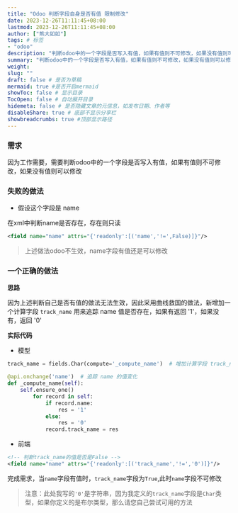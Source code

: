 ```yaml
---
title: "Odoo 判断字段自身是否有值 限制修改"
date: 2023-12-26T11:11:45+08:00
lastmod: 2023-12-26T11:11:45+08:00
author: ["熊大如如"]
tags: # 标签
- "odoo"
description: "判断odoo中的一个字段是否写入有值，如果有值则不可修改，如果没有值则可以修改"
summary: "判断odoo中的一个字段是否写入有值，如果有值则不可修改，如果没有值则可以修改"
weight:
slug: ""
draft: false # 是否为草稿
mermaid: true #是否开启mermaid
showToc: false # 显示目录
TocOpen: false # 自动展开目录
hidemeta: false # 是否隐藏文章的元信息，如发布日期、作者等
disableShare: true # 底部不显示分享栏
showbreadcrumbs: true #顶部显示路径
---
```



### 需求

因为工作需要，需要判断odoo中的一个字段是否写入有值，如果有值则不可修改，如果没有值则可以修改

### 失败的做法

*   假设这个字段是 name

在xml中判断name是否存在，存在则只读

```xml
<field name="name" attrs="{'readonly':[('name','!=',False)]}"/>
```

> 上述做法odoo不生效，name字段有值还是可以修改

### 一个正确的做法

**思路**

因为上述判断自己是否有值的做法无法生效，因此采用曲线救国的做法，新增加一个计算字段 `track_name` 用来追踪 name 值是否存在，如果有返回 '1'，如果没有，返回 '0'

**实际代码**

*   模型

```python
track_name = fields.Char(compute='_compute_name')  # 增加计算字段 track_name

@api.onchange('name')  # 追踪 name 的值变化
def _compute_name(self):
	self.ensure_one()
        for record in self:
            if record.name:
                res = '1'
            else:
                res = '0'
            record.track_name = res

```

*   前端

```xml
<!-- 判断track_name的值是否是False -->
<field name="name" attrs="{'readonly':[('track_name','!=','0')]}"/>
```

完成需求，当`name`字段有值时，`track_name`字段为`True`,此时`name`字段不可修改

> 注意：此处我写的`'0'`是字符串，因为我定义的`track_name`字段是`Char`类型，如果你定义的是布尔类型，那么请您自己尝试可用的方法

